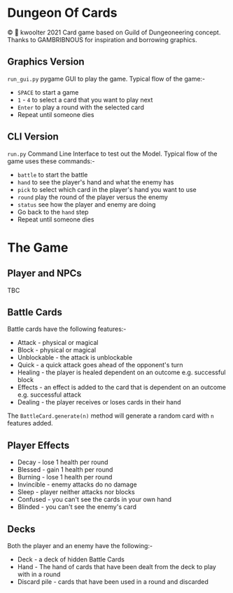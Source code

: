 # Dungeon Of Cards
:copyright: :monkey: kwoolter 2021
Card game based on Guild of Dungeoneering concept.
Thanks to GAMBRIBNOUS for inspiration and borrowing graphics.


## Graphics Version
`run_gui.py` pygame GUI to play the game.
Typical flow of the game:-
* `SPACE` to start a game
* `1` - `4` to select a card that you want to play next
* `Enter` to play a round with the selected card
* Repeat until someone dies

## CLI Version
`run.py` Command Line Interface to test out the Model.
Typical flow of the game uses these commands:-
* `battle` to start the battle
* `hand` to see the player's hand and what the enemy has
* `pick` to select which card in the player's hand you want to use
* `round` play the round of the player versus the enemy
* `status` see how the player and enemy are doing
* Go back to the `hand` step
* Repeat until someone dies

# The Game
## Player and NPCs
TBC

## Battle Cards
Battle cards have the following features:-
* Attack - physical or magical
* Block -  physical or magical
* Unblockable - the attack is unblockable
* Quick - a quick attack goes ahead of the opponent's turn
* Healing - the player is healed dependent on an outcome e.g. successful block
* Effects - an effect is added to the card that is dependent on an outcome e.g. successful attack
* Dealing - the player receives or loses cards in their hand

The `BattleCard.generate(n)` method will generate a random card with `n` features added.

## Player Effects
* Decay - lose 1 health per round
* Blessed - gain 1 health per round
* Burning - lose 1 health per round
* Invincible - enemy attacks do no damage
* Sleep - player neither attacks nor blocks
* Confused - you can't see the cards in your own hand
* Blinded - you can't see the enemy's card

## Decks
Both the player and an enemy have the following:-
* Deck - a deck of hidden Battle Cards
* Hand - The hand of cards that have been dealt from the deck to play with in a round
* Discard pile - cards that have been used in a round and discarded


